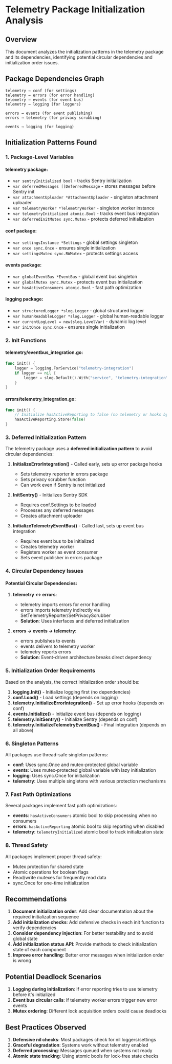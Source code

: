 # Telemetry Package Initialization Analysis

## Overview
This document analyzes the initialization patterns in the telemetry package and its dependencies, identifying potential circular dependencies and initialization order issues.

## Package Dependencies Graph
```
telemetry → conf (for settings)
telemetry → errors (for error handling)
telemetry → events (for event bus)
telemetry → logging (for loggers)

errors → events (for event publishing)
errors → telemetry (for privacy scrubbing)

events → logging (for logging)
```

## Initialization Patterns Found

### 1. Package-Level Variables

#### telemetry package:
- `var sentryInitialized bool` - tracks Sentry initialization
- `var deferredMessages []DeferredMessage` - stores messages before Sentry init
- `var attachmentUploader *AttachmentUploader` - singleton attachment uploader
- `var telemetryWorker *TelemetryWorker` - singleton worker instance
- `var telemetryInitialized atomic.Bool` - tracks event bus integration
- `var deferredInitMutex sync.Mutex` - protects deferred initialization

#### conf package:
- `var settingsInstance *Settings` - global settings singleton
- `var once sync.Once` - ensures single initialization
- `var settingsMutex sync.RWMutex` - protects settings access

#### events package:
- `var globalEventBus *EventBus` - global event bus singleton
- `var globalMutex sync.Mutex` - protects event bus initialization
- `var hasActiveConsumers atomic.Bool` - fast path optimization

#### logging package:
- `var structuredLogger *slog.Logger` - global structured logger
- `var humanReadableLogger *slog.Logger` - global human-readable logger
- `var currentLogLevel = new(slog.LevelVar)` - dynamic log level
- `var initOnce sync.Once` - ensures single initialization

### 2. Init Functions

#### telemetry/eventbus_integration.go:
```go
func init() {
    logger = logging.ForService("telemetry-integration")
    if logger == nil {
        logger = slog.Default().With("service", "telemetry-integration")
    }
}
```

#### errors/telemetry_integration.go:
```go
func init() {
    // Initialize hasActiveReporting to false (no telemetry or hooks by default)
    hasActiveReporting.Store(false)
}
```

### 3. Deferred Initialization Pattern

The telemetry package uses a **deferred initialization pattern** to avoid circular dependencies:

1. **InitializeErrorIntegration()** - Called early, sets up error package hooks
   - Sets telemetry reporter in errors package
   - Sets privacy scrubber function
   - Can work even if Sentry is not initialized

2. **InitSentry()** - Initializes Sentry SDK
   - Requires conf.Settings to be loaded
   - Processes any deferred messages
   - Creates attachment uploader

3. **InitializeTelemetryEventBus()** - Called last, sets up event bus integration
   - Requires event bus to be initialized
   - Creates telemetry worker
   - Registers worker as event consumer
   - Sets event publisher in errors package

### 4. Circular Dependency Issues

#### Potential Circular Dependencies:
1. **telemetry ↔ errors**: 
   - telemetry imports errors for error handling
   - errors imports telemetry indirectly via SetTelemetryReporter/SetPrivacyScrubber
   - **Solution**: Uses interfaces and deferred initialization

2. **errors → events → telemetry**:
   - errors publishes to events
   - events delivers to telemetry worker
   - telemetry reports errors
   - **Solution**: Event-driven architecture breaks direct dependency

### 5. Initialization Order Requirements

Based on the analysis, the correct initialization order should be:

1. **logging.Init()** - Initialize logging first (no dependencies)
2. **conf.Load()** - Load settings (depends on logging)
3. **telemetry.InitializeErrorIntegration()** - Set up error hooks (depends on conf)
4. **events.Initialize()** - Initialize event bus (depends on logging)
5. **telemetry.InitSentry()** - Initialize Sentry (depends on conf)
6. **telemetry.InitializeTelemetryEventBus()** - Final integration (depends on all above)

### 6. Singleton Patterns

All packages use thread-safe singleton patterns:
- **conf**: Uses sync.Once and mutex-protected global variable
- **events**: Uses mutex-protected global variable with lazy initialization
- **logging**: Uses sync.Once for initialization
- **telemetry**: Uses multiple singletons with various protection mechanisms

### 7. Fast Path Optimizations

Several packages implement fast path optimizations:
- **events**: `hasActiveConsumers` atomic bool to skip processing when no consumers
- **errors**: `hasActiveReporting` atomic bool to skip reporting when disabled
- **telemetry**: `telemetryInitialized` atomic bool to track initialization state

### 8. Thread Safety

All packages implement proper thread safety:
- Mutex protection for shared state
- Atomic operations for boolean flags
- Read/write mutexes for frequently read data
- sync.Once for one-time initialization

## Recommendations

1. **Document initialization order**: Add clear documentation about the required initialization sequence
2. **Add initialization checks**: Add defensive checks in each init function to verify dependencies
3. **Consider dependency injection**: For better testability and to avoid global state
4. **Add initialization status API**: Provide methods to check initialization state of each component
5. **Improve error handling**: Better error messages when initialization order is wrong

## Potential Deadlock Scenarios

1. **Logging during initialization**: If error reporting tries to use telemetry before it's initialized
2. **Event bus circular calls**: If telemetry worker errors trigger new error events
3. **Mutex ordering**: Different lock acquisition orders could cause deadlocks

## Best Practices Observed

1. **Defensive nil checks**: Most packages check for nil loggers/settings
2. **Graceful degradation**: Systems work without telemetry enabled
3. **Deferred processing**: Messages queued when systems not ready
4. **Atomic state tracking**: Using atomic bools for lock-free state checks